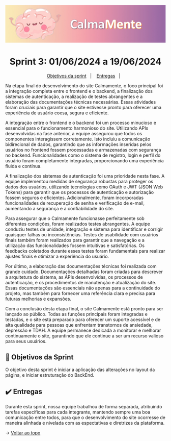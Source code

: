 <div align="center">
    
![banner](https://github.com/marcusvsbarros/projetoManufatura/blob/main/CalmaMente%20capa.jpeg)
</div>

<span id="topo">
<h1 align="center">Sprint 3: 01/06/2024 a 19/06/2024</h1>

<p align="center">
    <a href="#objetivos">Objetivos da sprint</a> &nbsp |&nbsp &nbsp
    <a href="#entregas">Entregas</a> &nbsp |&nbsp &nbsp
</p>

Na etapa final do desenvolvimento do site Calmamente, o foco principal foi a integração completa entre o frontend e o backend, a finalização dos sistemas de autenticação, a realização de testes abrangentes e a elaboração das documentações técnicas necessárias. Essas atividades foram cruciais para garantir que o site estivesse pronto para oferecer uma experiência de usuário coesa, segura e eficiente.

A integração entre o frontend e o backend foi um processo minucioso e essencial para o funcionamento harmonioso do site. Utilizando APIs desenvolvidas na fase anterior, a equipe assegurou que todos os componentes interagissem corretamente. Isto incluiu a comunicação bidirecional de dados, garantindo que as informações inseridas pelos usuários no frontend fossem processadas e armazenadas com segurança no backend. Funcionalidades como o sistema de registro, login e perfil do usuário foram completamente integradas, proporcionando uma experiência fluida e contínua.

A finalização dos sistemas de autenticação foi uma prioridade nesta fase. A equipe implementou medidas de segurança robustas para proteger os dados dos usuários, utilizando tecnologias como OAuth e JWT (JSON Web Tokens) para garantir que os processos de autenticação e autorização fossem seguros e eficientes. Adicionalmente, foram incorporadas funcionalidades de recuperação de senha e verificação de e-mail, aumentando a segurança e a confiabilidade do site.

Para assegurar que o Calmamente funcionasse perfeitamente sob diferentes condições, foram realizados testes abrangentes. A equipe conduziu testes de unidade, integração e sistema para identificar e corrigir quaisquer falhas ou inconsistências. Testes de usabilidade com usuários finais também foram realizados para garantir que a navegação e a utilização das funcionalidades fossem intuitivas e satisfatórias. Os feedbacks coletados durante esses testes foram fundamentais para realizar ajustes finais e otimizar a experiência do usuário.

Por último, a elaboração das documentações técnicas foi realizada com grande cuidado. Documentações detalhadas foram criadas para descrever a arquitetura do sistema, as APIs desenvolvidas, os processos de autenticação, e os procedimentos de manutenção e atualização do site. Essas documentações são essenciais não apenas para a continuidade do projeto, mas também para fornecer uma referência clara e precisa para futuras melhorias e expansões.

Com a conclusão desta etapa final, o site Calmamente está pronto para ser lançado ao público. Todas as funções principais foram integradas e testadas, e o site está preparado para oferecer um suporte acessível e de alta qualidade para pessoas que enfrentam transtornos de ansiedade, depressão e TDAH. A equipe permanece dedicada a monitorar e melhorar continuamente o site, garantindo que ele continue a ser um recurso valioso para seus usuários.

<span id="objetivos">

## :dart: Objetivos da Sprint
O objetivo desta sprint é iniciar a aplicação das alterações no layout da página, e iniciar estruturação do BackEnd.

<span id="entregas">
        
## :heavy_check_mark: Entregas
Durante esta sprint, nossa equipe trabalhou de forma separada, atribuindo tarefas especificas para cada integrante, mantendo sempre uma boa comunicação entre todos, para que o desenvolvimento do site ocorresse de maneira alinhada e nivelada com as espectativas e diretrizes da plataforma.

→ [Voltar ao topo](#topo)
